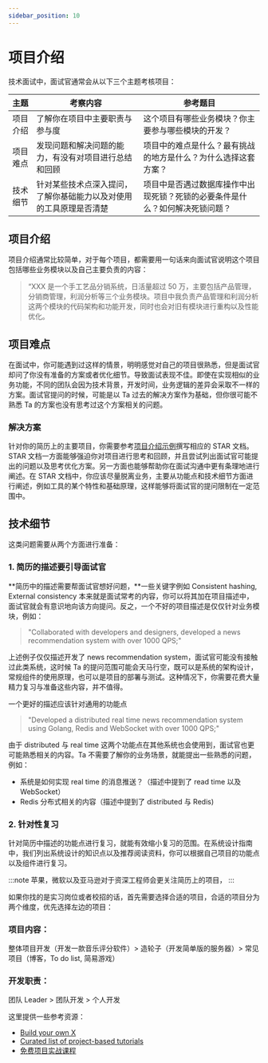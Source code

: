 ```yaml
---
sidebar_position: 10
---
```


# 项目介绍

技术面试中，面试官通常会从以下三个主题考核项目：


| 主题           | 考察内容     | 参考题目     | 
| ---------      | -------       | -------  |
| 项目介绍       | 了解你在项目中主要职责与参与度   |  这个项目有哪些业务模块？你主要参与哪些模块的开发？         |
| 项目难点       | 发现问题和解决问题的能力，有没有对项目进行总结和回顾   |  项目中的难点是什么？最有挑战的地方是什么？为什么选择这套方案？         |
| 技术细节       | 针对某些技术点深入提问，了解你基础能力以及对使用的工具原理是否清楚   |  项目中是否遇过数据库操作中出现死锁？死锁的必要条件是什么？如何解决死锁问题？ |

## 项目介绍

项目介绍通常比较简单，对于每个项目，都需要用一句话来向面试官说明这个项目包括哪些业务模块以及自己主要负责的内容：

> “XXX 是一个手工艺品分销系统，日活量超过 50 万，主要包括产品管理，分销商管理，利润分析等三个业务模块。项目中我负责产品管理和利润分析这两个模块的代码架构和功能开发，同时也会对旧有模块进行重构以及性能优化。

## 项目难点

在面试中，你可能遇到过这样的情景，明明感觉对自己的项目很熟悉，但是面试官却问了你没有准备的方案或者优化细节。导致面试表现不佳。即使在实现相似的业务功能，不同的团队会因为技术背景，开发时间，业务逻辑的差异会采取不一样的方案。面试官提问的时候，可能是以 Ta 过去的解决方案作为基础，但你很可能不熟悉 Ta 的方案也没有思考过这个方案相关的问题。

### 解决方案

针对你的简历上的主要项目，你需要参考[项目介绍示例](项目介绍示例.md)撰写相应的 STAR 文档。STAR 文档一方面能够强迫你对项目进行思考和回顾，并且尝试列出面试官可能提出的问题以及思考优化方案。另一方面也能够帮助你在面试沟通中更有条理地进行阐述。在 STAR 文档中，你应该尽量脱离业务，主要从功能点和技术细节方面进行阐述，例如工具的某个特性和基础原理，这样能够将面试官的提问限制在一定范围中。

## 技术细节

这类问题需要从两个方面进行准备：

### 1. 简历的描述要引导面试官

**简历中的描述需要帮面试官想好问题，**一些关键字例如 Consistent hashing, External consistency 本来就是面试常考的内容，你可以将其加在项目描述中，面试官就会有意识地向该方向提问。反之，一个不好的项目描述是仅仅针对业务模块，例如：

> "Collaborated with developers and designers, developed a news recommendation system with over 1000 QPS;"

上述例子仅仅描述开发了 news recommendation system，面试官可能没有接触过此类系统，这时候 Ta 的提问范围可能会天马行空，既可以是系统的架构设计，常规组件的使用原理，也可以是项目的部署与测试。这种情况下，你需要花费大量精力复习与准备这些内容，并不值得。

一个更好的描述应该针对通用的功能点

> "Developed a distributed real time news recommendation system using Golang, Redis and WebSocket with over 1000 QPS;"

由于 distributed 与 real time 这两个功能点在其他系统也会使用到，面试官也更可能熟悉相关的内容。Ta 不需要了解你的业务场景，就能提出一些熟悉的问题，例如：

- 系统是如何实现 real time 的消息推送？（描述中提到了 read time 以及 WebSocket）
- Redis 分布式相关的内容（描述中提到了 distributed 与 Redis)

### 2. 针对性复习

针对简历中描述的功能点进行复习，就能有效缩小复习的范围。在系统设计指南中，我们列出系统设计的知识点以及推荐阅读资料，你可以根据自己项目的功能点以及组件进行复习。

:::note
苹果，微软以及亚马逊对于资深工程师会更关注简历上的项目，
:::


如果你找的是实习岗位或者校招的话，首先需要选择合适的项目，合适的项目分为两个维度，优先选择左边的项目：

### 项目内容：

整体项目开发（开发一款音乐评分软件）> 造轮子（开发简单版的服务器）> 常见项目（博客，To do list, 简易游戏）

### 开发职责：
团队 Leader > 团队开发 > 个人开发

这里提供一些参考资源：

- [Build your own X](https://github.com/danistefanovic/build-your-own-x)
- [Curated list of project-based tutorials](https://github.com/tuvtran/project-based-learning)
- [免费项目实战课程](https://github.com/resumejob/free-project-course)
